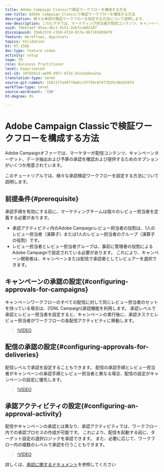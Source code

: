 ```yaml
---
title: Adobe Campaign Classicで検証ワークフローを構成する方法
seo-title: Adobe Campaign Classicで検証ワークフローを構成する方法
description: 様々な承認の検証ワークフローを設定する方法について説明します。
seo-description: このビデオでは、マーケティング担当者が配信コンテンツ、キャンペーンターゲット、データ抽出、予算の承認を確認して提供するための、ACCAdobeキャンペーンオファーの配信テンプレートの設定および使用方法を説明します。 このチュートリアルでは、様々な承認検証ワークフローを設定する方法について説明します。
uuid: fdeb7aef-95aa-4bc1-9c51-2eb7ce802107
discoiquuid: 29abc57d-c359-472d-817a-0671818894f0
feature: Workflows, Approvals
topics: Validation
kt: KT-1566
doc-type: feature video
activity: setup
team: TM
role: Business Practitioner
level: Experienced
exl-id: 34fbb91d-ae99-497c-872e-55ce2e6ea2aa
translation-type: tm+mt
source-git-commit: 15811ffa49770a8cc5ff59c8f477029c96425074
workflow-type: tm+mt
source-wordcount: '336'
ht-degree: 0%

---
```


# Adobe Campaign Classicで検証ワークフローを構成する方法

Adobe Campaignオファーでは、マーケターが配信コンテンツ、キャンペーンターゲット、データ抽出および予算の承認を確認および提供するためのオプションがいくつか用意されています。

このチュートリアルでは、様々な承認検証ワークフローを設定する方法について説明します。

## 前提条件{#prerequisite}

承認手順を有効にする前に、マーケティングチームは個々のレビュー担当者を定義する必要があります。

* 承認アクティビティ内のAdobe Campaignレビュー担当者の役割は、1人のレビュー担当者（演算子）または1人のレビュー担当者のグループ（演算子の役割）です。
* レビュー担当者とレビュー担当者グループは、事前に管理者の役割によるAdobe Campaignで設定されている必要があります。 これにより、キャンペーン開発者は、キャンペーンまたは配信で承認者としてレビュアーを選択できます。

## キャンペーンの承認の設定{#configuring-approvals-for-campaigns}

キャンペーンワークフローのすべての配信に対して同じレビュー担当者のセットを持っている場合は、[!DNL Campaign]承認機能を利用します。 承認レベルで承認とレビュー担当者を設定すると、キャンペーンの実行後に、承認タスクとレビュー担当者がワークフローの各配信アクティビティに移動します。

>[!VIDEO](https://video.tv.adobe.com/v/25175?quality=12)

## 配信の承認の設定{#configuring-approvals-for-deliveries}

配信レベルで承認を設定することもできます。 配信の承認手順とレビュー担当者がキャンペーンの承認手順とレビュー担当者と異なる場合、配信の設定がキャンペーンの設定に優先します。

>[!VIDEO](https://video.tv.adobe.com/v/25176?quality=12)

## 承認アクティビティの設定{#configuring-an-approval-activity}

配信やキャンペーンの承認とは異なり、承認アクティビティでは、ワークフロー内での承認プロセスの作成が可能です。 これにより、配信を起動する前に、ターゲット設定の選択ロジックを承認できます。 また、必要に応じて、ワークフロー内の複数のレベルで承認を行うこともできます。

>[!VIDEO](https://video.tv.adobe.com/v/25174?quality=12)

詳しくは、[承認に関するドキュメント](https://docs.adobe.com/help/en/campaign-classic/using/automating-with-workflows/flow-control-activities/approval.html)を参照してください
